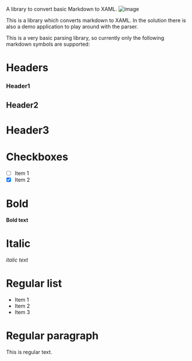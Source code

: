 A library to convert basic Markdown to XAML.
![image](https://github.com/user-attachments/assets/acd6cf0a-e349-4ecc-b0e7-b6681b9e752f)

This is a library which converts markdown to XAML.
In the solution there is also a demo application to play around with the parser.

This is a very basic parsing library, so currently only the following markdown symbols are supported:
# Headers
### Header1
## Header2
# Header3

# Checkboxes
- [ ] Item 1
- [x] Item 2

# Bold
**Bold text**

# Italic
*italic text*

# Regular list
- Item 1
- Item 2
- Item 3

# Regular paragraph
This is regular text.
